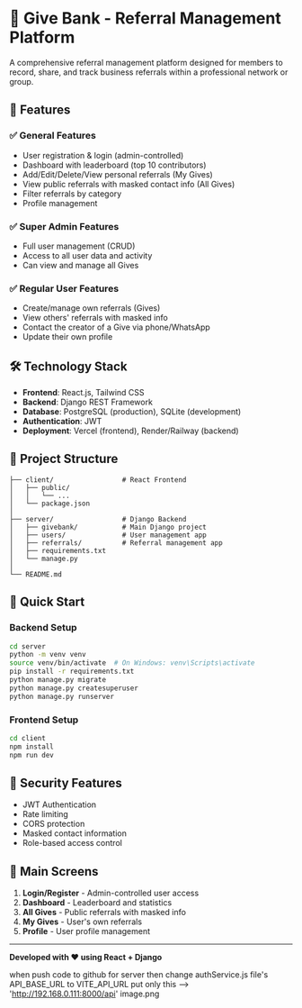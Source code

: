 # 📘 Give Bank - Referral Management Platform

A comprehensive referral management platform designed for members to record, share, and track business referrals within a professional network or group.

## 🚀 Features

### ✅ General Features
- User registration & login (admin-controlled)
- Dashboard with leaderboard (top 10 contributors)
- Add/Edit/Delete/View personal referrals (My Gives)
- View public referrals with masked contact info (All Gives)
- Filter referrals by category
- Profile management

### ✅ Super Admin Features
- Full user management (CRUD)
- Access to all user data and activity
- Can view and manage all Gives

### ✅ Regular User Features
- Create/manage own referrals (Gives)
- View others' referrals with masked info
- Contact the creator of a Give via phone/WhatsApp
- Update their own profile

## 🛠 Technology Stack

- **Frontend**: React.js, Tailwind CSS
- **Backend**: Django REST Framework
- **Database**: PostgreSQL (production), SQLite (development)
- **Authentication**: JWT
- **Deployment**: Vercel (frontend), Render/Railway (backend)

## 📁 Project Structure

```
├── client/                 # React Frontend
│   ├── public/
│   │   └── ...
│   └── package.json
│
├── server/                 # Django Backend
│   ├── givebank/           # Main Django project
│   ├── users/              # User management app
│   ├── referrals/          # Referral management app
│   ├── requirements.txt
│   └── manage.py
│
└── README.md
```

## 🚀 Quick Start

### Backend Setup
```bash
cd server
python -m venv venv
source venv/bin/activate  # On Windows: venv\Scripts\activate
pip install -r requirements.txt
python manage.py migrate
python manage.py createsuperuser
python manage.py runserver
```

### Frontend Setup
```bash
cd client
npm install
npm run dev
```

## 🔐 Security Features

- JWT Authentication
- Rate limiting
- CORS protection
- Masked contact information
- Role-based access control

## 📱 Main Screens

1. **Login/Register** - Admin-controlled user access
2. **Dashboard** - Leaderboard and statistics
3. **All Gives** - Public referrals with masked info
4. **My Gives** - User's own referrals
5. **Profile** - User profile management

---

**Developed with ❤️ using React + Django** 


when push code to github for server then change 
authService.js file's API_BASE_URL to VITE_API_URL 
put only this --> 'http://192.168.0.111:8000/api'
image.png